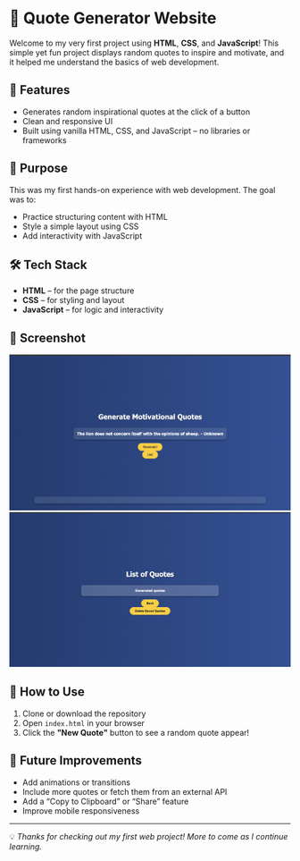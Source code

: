 # 🌟 Quote Generator Website

Welcome to my very first project using **HTML**, **CSS**, and **JavaScript**! This simple yet fun project displays random quotes to inspire and motivate, and it helped me understand the basics of web development.

## 🚀 Features

- Generates random inspirational quotes at the click of a button  
- Clean and responsive UI  
- Built using vanilla HTML, CSS, and JavaScript – no libraries or frameworks

## 🎯 Purpose

This was my first hands-on experience with web development. The goal was to:

- Practice structuring content with HTML  
- Style a simple layout using CSS  
- Add interactivity with JavaScript

## 🛠️ Tech Stack

- **HTML** – for the page structure  
- **CSS** – for styling and layout  
- **JavaScript** – for logic and interactivity

## 📸 Screenshot

![Screenshot of Quote Generator Website](screenshot.png)
![Screenshot of the Lists Section](lists.png)


## 📂 How to Use

1. Clone or download the repository  
2. Open `index.html` in your browser  
3. Click the **"New Quote"** button to see a random quote appear!

## 📌 Future Improvements

- Add animations or transitions  
- Include more quotes or fetch them from an external API  
- Add a “Copy to Clipboard” or “Share” feature  
- Improve mobile responsiveness

---

💡 *Thanks for checking out my first web project! More to come as I continue learning.*
